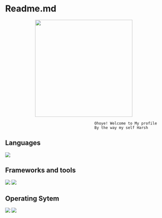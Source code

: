 # Readme.md
<p align="center">
    <img src="https://avatars.githubusercontent.com/u/159029180?s=400&u=f4d04d654e359b5be78b0f2d09c7efada81e5c66&v=4" width=312 height=312/>
    <br>
</p>

```
                                        Ohoye! Welcome to My profile 
                                        By the way my self Harsh
```

## Languages
<p>
    <img src="https://img.shields.io/badge/Python-14354C?style=for-the-badge&logo=python&logoColor=white" />
    
</p>

## Frameworks and tools
<p>
    <img src="https://img.shields.io/badge/Flutter-%2302569B?style=for-the-badge&logo=Flutter&logoColor=white"/>
    <img src="https://img.shields.io/badge/dart-%230175C2?style=for-the-badge&logo=dart&logoColor=white"/>
    
</p>

## Operating Sytem
<p>
    <img src="https://img.shields.io/badge/Android-3DDC84?style=for-the-badge&logo=android&logoColor=white" />
    <img src="https://img.shields.io/badge/Ubuntu-E95420?style=for-the-badge&logo=ubuntu&logoColor=white"/>
</p>
